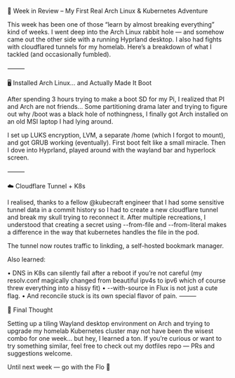 🌱 Week in Review – My First Real Arch Linux & Kubernetes Adventure

This week has been one of those “learn by almost breaking everything” kind of weeks. I went deep into the Arch Linux rabbit hole — and somehow came out the other side with a running Hyprland desktop. I also had fights with cloudflared tunnels for my homelab. Here’s a breakdown of what I tackled (and occasionally fumbled).

⸻

🖥️ Installed Arch Linux… and Actually Made It Boot

After spending 3 hours trying to make a boot SD for my Pi, I realized that PI and Arch are not friends... Some partitioning drama later and trying to figure out why /boot was a black hole of nothingness, I finally got Arch installed on an old MSI laptop I had lying around.

I set up LUKS encryption, LVM, a separate /home (which I forgot to mount), and got GRUB working (eventually). First boot felt like a small miracle. Then I dove into Hyprland, played around with the wayland bar and hyperlock screen.

⸻

☁️ Cloudflare Tunnel + K8s

I realised, thanks to a fellow @kubecraft engineer that I had some sensitive tunnel data in a commit history so I had to create a new cloudflare tunnel and break my skull trying to reconnect it. After multiple recreations, I understood that creating a secret using --from-file and --from-literal makes a difference in the way that kubernetes handles the file in the pod.

The tunnel now routes traffic to linkding, a self-hosted bookmark manager.

Also learned:

•	DNS in K8s can silently fail after a reboot if you’re not careful (my resolv.conf magically changed from beautiful ipv4s to ipv6 which of course threw everything into a hissy fit)
•	--with-source in Flux is not just a cute flag.
•	And reconcile stuck is its own special flavor of pain.
⸻

🤯 Final Thought

Setting up a tiling Wayland desktop environment on Arch and trying to upgrade my homelab Kubernetes cluster may not have been the wisest combo for one week… but hey, I learned a ton. If you’re curious or want to try something similar, feel free to check out my dotfiles repo — PRs and suggestions welcome.

Until next week — go with the Flo 🚀
